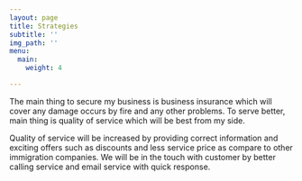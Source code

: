 ```yaml
---
layout: page
title: Strategies
subtitle: ''
img_path: ''
menu:
  main:
    weight: 4

---
```

The main thing to secure my business is business insurance which will cover any damage occurs by fire and any other problems. To serve better, main thing is quality of service which will be best from my side. 

Quality of service will be increased by providing correct information and exciting offers such as discounts and less service price as compare to other immigration companies. We will be in the touch with customer by better calling service and email service with quick response.